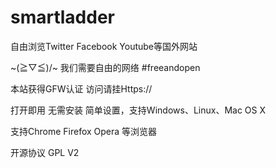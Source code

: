 smartladder
===========

自由浏览Twitter Facebook Youtube等国外网站

~\(≧▽≦)/~ 我们需要自由的网络 #freeandopen 

本站获得GFW认证 访问请挂Https://



打开即用 无需安装 简单设置，支持Windows、Linux、Mac OS X

支持Chrome Firefox Opera 等浏览器

开源协议  GPL V2

